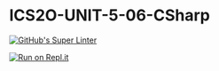 # ICS2O-UNIT-5-06-CSharp


[![GitHub's Super Linter](https://github.com/Emmanuel-Fofeyin/ICS2O-UNIT-5-06-CSharp/workflows/GitHub's%20Super%20Linter/badge.svg)](https://github.com/Emmanuel-Fofeyin/ICS2O-UNIT-5-06-CSharp/actions)

[![Run on Repl.it](https://repl.it/badge/github/Emmanuel-Fofeyin/ICS2O-UNIT-5-06-CSharp)](https://repl.it/github/Emmanuel-Fofeyin/ICS2O-UNIT-5-06-CSharp)
